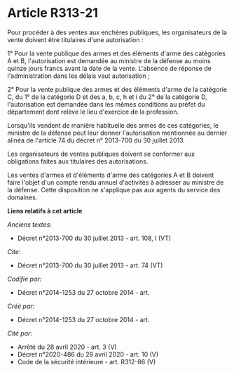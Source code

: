 # Article R313-21

Pour procéder à des ventes aux enchères publiques, les organisateurs de la vente doivent être titulaires d'une autorisation :

1° Pour la vente publique des armes et des éléments d'arme des catégories A et B, l'autorisation est demandée au ministre de
la défense au moins quinze jours francs avant la date de la vente. L'absence de réponse de l'administration dans les délais
vaut autorisation ;

2° Pour la vente publique des armes et des éléments d'arme de la catégorie C, du 1° de la catégorie D et des a, b, c, h et i
du 2° de la catégorie D, l'autorisation est demandée dans les mêmes conditions au préfet du département dont relève le lieu
d'exercice de la profession.

Lorsqu'ils vendent de manière habituelle des armes de ces catégories, le ministre de la défense peut leur donner
l'autorisation mentionnée au dernier alinéa de l'article 74 du décret n° 2013-700 du 30 juillet 2013.

Les organisateurs de ventes publiques doivent se conformer aux obligations faites aux titulaires des autorisations.

Les ventes d'armes et d'éléments d'arme des catégories A et B doivent faire l'objet d'un compte rendu annuel d'activités à
adresser au ministre de la défense. Cette disposition ne s'applique pas aux agents du service des domaines.

**Liens relatifs à cet article**

_Anciens textes_:

  - Décret n°2013-700 du 30 juillet 2013 - art. 108, I (VT)

_Cite_:

  - Décret n°2013-700  du 30 juillet 2013 - art. 74 (VT)

_Codifié par_:

  - Décret n°2014-1253 du 27 octobre 2014 - art.

_Créé par_:

  - Décret n°2014-1253 du 27 octobre 2014 - art.

_Cité par_:

  - Arrêté du 28 avril 2020 - art. 3 (V)
  - Décret n°2020-486 du 28 avril 2020 - art. 10 (V)
  - Code de la sécurité intérieure - art. R312-86 (V)
